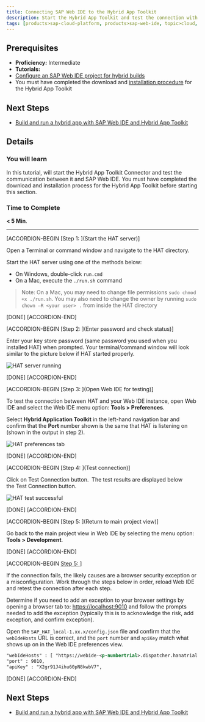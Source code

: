 ```yaml
---
title: Connecting SAP Web IDE to the Hybrid App Toolkit
description: Start the Hybrid App Toolkit and test the connection with SAP Web IDE
tags: [products>sap-cloud-platform, products>sap-web-ide, topic>cloud, topic>html5, topic>mobile, tutorial>intermediate ]
---
```

## Prerequisites  
- **Proficiency:** Intermediate
- **Tutorials:**
- [Configure an SAP Web IDE project for hybrid builds](http://www.sap.com/developer/tutorials/hcpms-webide-hybrid-config.html)
- You must have completed the download and [installation procedure](https://help.hana.ondemand.com/webide_hat/frameset.htm?d2865598e67f4ddabc79e5943352b0a1.html) for the Hybrid App Toolkit

## Next Steps
- [Build and run a hybrid app with SAP Web IDE and Hybrid App Toolkit](http://www.sap.com/developer/tutorials/hcpms-webide-hybrid-build.html)

## Details
### You will learn  
In this tutorial, will start the Hybrid App Toolkit Connector and test the communication between it and SAP Web IDE. You must have completed the download and installation process for the Hybrid App Toolkit before starting this section.

### Time to Complete
**< 5 Min**.

---


[ACCORDION-BEGIN [Step 1: ](Start the HAT server)]

Open a Terminal or command window and navigate to the HAT directory.

Start the HAT server using one of the methods below:

- On Windows, double-click `run.cmd`
- On a Mac, execute the `./run.sh` command

> Note: On a Mac, you may need to change file permissions `sudo chmod +x ./run.sh`. You may also need to change the owner by running `sudo chown –R <your user> .` from inside the HAT directory

[DONE]
[ACCORDION-END]

[ACCORDION-BEGIN [Step 2: ](Enter password and check status)]

Enter your key store password (same password you used when you installed HAT) when prompted. Your terminal/command window will look similar to the picture below if HAT started properly.

![HAT server running](https://raw.githubusercontent.com/SAPDocuments/Tutorials/master/tutorials/hcpms-webide-hat-connection/3.png)

[DONE]
[ACCORDION-END]

[ACCORDION-BEGIN [Step 3: ](Open Web IDE for testing)]

To test the connection between HAT and your Web IDE instance, open Web IDE and select the Web IDE menu option: **Tools > Preferences**. 


Select **Hybrid Application Toolkit** in the left-hand navigation bar and confirm that the **Port** number shown is the same that HAT is listening on (shown in the output in step 2).

![HAT preferences tab](https://raw.githubusercontent.com/SAPDocuments/Tutorials/master/tutorials/hcpms-webide-hat-connection/5.png)

[DONE]
[ACCORDION-END]

[ACCORDION-BEGIN [Step 4: ](Test connection)]

Click on Test Connection button.  The test results are displayed below the Test Connection button.

![HAT test successful](https://raw.githubusercontent.com/SAPDocuments/Tutorials/master/tutorials/hcpms-webide-hat-connection/6.png)

[DONE]
[ACCORDION-END]

[ACCORDION-BEGIN [Step 5: ](Return to main project view)]

Go back to the main project view in Web IDE by selecting the menu option: **Tools > Development**.

[DONE]
[ACCORDION-END]

[ACCORDION-BEGIN [Step 5: ](Troubleshooting)]

If the connection fails, the likely causes are a browser security exception or a misconfiguration. Work through the steps below in order, reload Web IDE and retest the connection after each step.  

Determine if you need to add an exception to your browser settings by opening a browser tab to: <https://localhost:9010> and follow the prompts needed to add the exception (typically this is to acknowledge the risk, add exception, and confirm exception).

Open the `SAP_HAT_local-1.xx.x/config.json` file and confirm that the `webIdeHosts` URL is correct, and the `port` number and `apiKey` match what shows up on in the Web IDE preferences view.

```xml
"webIdeHosts" : [ "https://webide-<p-numbertrial>.dispatcher.hanatrial.ondemand.com" ],
"port" : 9010,
"apiKey" : "X2gr91J4ihu60pN8kwbV7",
```

[DONE]
[ACCORDION-END]



## Next Steps
- [Build and run a hybrid app with SAP Web IDE and Hybrid App Toolkit](http://www.sap.com/developer/tutorials/hcpms-webide-hybrid-build.html)
